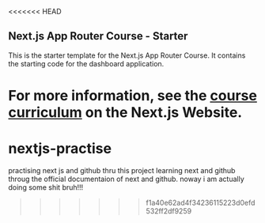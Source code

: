 <<<<<<< HEAD
## Next.js App Router Course - Starter

This is the starter template for the Next.js App Router Course. It contains the starting code for the dashboard application.

For more information, see the [course curriculum](https://nextjs.org/learn) on the Next.js Website.
=======
# nextjs-practise
practising next js and github thru this project
learning next and github throug the official documentaion of next and github.
noway i am actually doing some shit bruh!!!

>>>>>>> f1a40e62ad4f34236115223d0efd532ff2df9259
